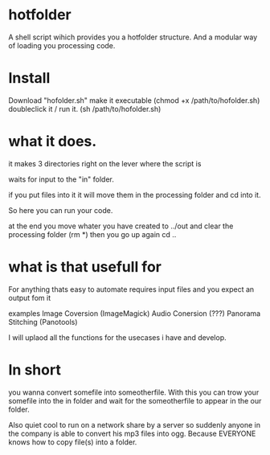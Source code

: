 # hotfolder
A shell script wihich provides you a hotfolder structure. And a modular way of loading you processing code.


# Install

Download "hofolder.sh"
make it executable (chmod +x /path/to/hofolder.sh)
doubleclick it / run it. (sh /path/to/hofolder.sh)

# what it does.

it makes 3 directories right on the lever where the script is

waits for input to the "in" folder.

if you put files into it it will move them in the processing folder and cd into it.

So here you can run your code.

at the end you move whater you have created to ../out
and clear the processing folder (rm *)
then you go up again
cd ..

# what is that usefull for

For anything thats easy to automate requires input files and you expect an output fom it

examples
Image Coversion (ImageMagick)
Audio Conersion (???)
Panorama Stitching (Panotools)

I will uplaod all the functions for the usecases i have and develop.


# In short

you wanna convert somefile into someotherfile.
With this you can trow your somefile into the in folder and wait for the someotherfile to appear in the our folder.

Also quiet cool to run on a network share by a server so suddenly anyone in the company is able to convert his mp3 files into ogg.
Because EVERYONE knows how to copy file(s) into a folder.

